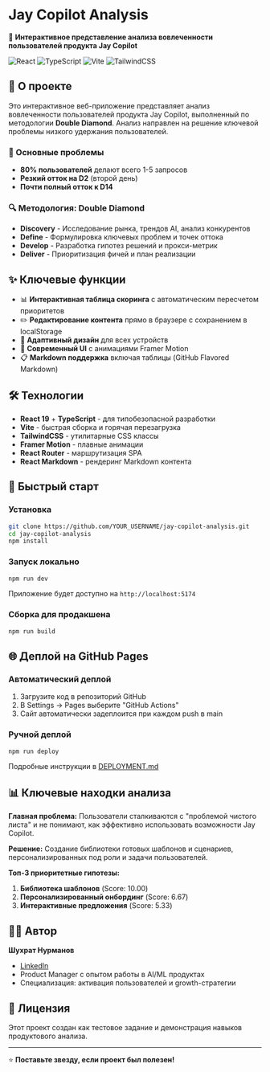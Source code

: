 # Jay Copilot Analysis

🚀 **Интерактивное представление анализа вовлеченности пользователей продукта Jay Copilot**

![React](https://img.shields.io/badge/react-%2320232a.svg?style=for-the-badge&logo=react&logoColor=%2361DAFB)
![TypeScript](https://img.shields.io/badge/typescript-%23007ACC.svg?style=for-the-badge&logo=typescript&logoColor=white)
![Vite](https://img.shields.io/badge/vite-%23646CFF.svg?style=for-the-badge&logo=vite&logoColor=white)
![TailwindCSS](https://img.shields.io/badge/tailwindcss-%2338B2AC.svg?style=for-the-badge&logo=tailwind-css&logoColor=white)

## 📝 О проекте

Это интерактивное веб-приложение представляет анализ вовлеченности пользователей продукта Jay Copilot, выполненный по методологии **Double Diamond**. Анализ направлен на решение ключевой проблемы низкого удержания пользователей.

### 🎯 Основные проблемы
- **80% пользователей** делают всего 1-5 запросов
- **Резкий отток на D2** (второй день)  
- **Почти полный отток к D14**

### 🔍 Методология: Double Diamond
- **Discovery** - Исследование рынка, трендов AI, анализ конкурентов
- **Define** - Формулировка ключевых проблем и точек оттока
- **Develop** - Разработка гипотез решений и прокси-метрик
- **Deliver** - Приоритизация фичей и план реализации

## ✨ Ключевые функции

- 📊 **Интерактивная таблица скоринга** с автоматическим пересчетом приоритетов
- ✏️ **Редактирование контента** прямо в браузере с сохранением в localStorage
- 📱 **Адаптивный дизайн** для всех устройств
- 🎨 **Современный UI** с анимациями Framer Motion
- 📋 **Markdown поддержка** включая таблицы (GitHub Flavored Markdown)

## 🛠️ Технологии

- **React 19** + **TypeScript** - для типобезопасной разработки
- **Vite** - быстрая сборка и горячая перезагрузка
- **TailwindCSS** - утилитарные CSS классы
- **Framer Motion** - плавные анимации
- **React Router** - маршрутизация SPA
- **React Markdown** - рендеринг Markdown контента

## 🚀 Быстрый старт

### Установка
```bash
git clone https://github.com/YOUR_USERNAME/jay-copilot-analysis.git
cd jay-copilot-analysis
npm install
```

### Запуск локально
```bash
npm run dev
```
Приложение будет доступно на `http://localhost:5174`

### Сборка для продакшена
```bash
npm run build
```

## 🌐 Деплой на GitHub Pages

### Автоматический деплой
1. Загрузите код в репозиторий GitHub
2. В Settings → Pages выберите "GitHub Actions"
3. Сайт автоматически задеплоится при каждом push в main

### Ручной деплой
```bash
npm run deploy
```

Подробные инструкции в [DEPLOYMENT.md](./DEPLOYMENT.md)

## 📊 Ключевые находки анализа

**Главная проблема:** Пользователи сталкиваются с "проблемой чистого листа" и не понимают, как эффективно использовать возможности Jay Copilot.

**Решение:** Создание библиотеки готовых шаблонов и сценариев, персонализированных под роли и задачи пользователей.

**Топ-3 приоритетные гипотезы:**
1. **Библиотека шаблонов** (Score: 10.00)
2. **Персонализированный онбординг** (Score: 6.67) 
3. **Интерактивные предложения** (Score: 5.33)

## 👨‍💼 Автор

**Шухрат Нурманов**
- [LinkedIn](https://www.linkedin.com/in/shukhrat-nurmanov)
- Product Manager с опытом работы в AI/ML продуктах
- Специализация: активация пользователей и growth-стратегии

## 📄 Лицензия

Этот проект создан как тестовое задание и демонстрация навыков продуктового анализа.

---

⭐ **Поставьте звезду, если проект был полезен!**

